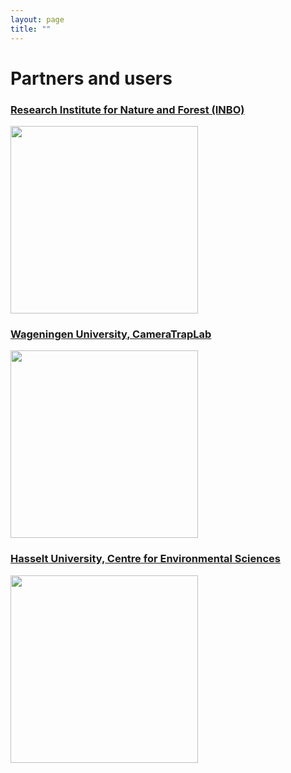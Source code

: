```yaml
---
layout: page
title: ""
---
```


# Partners and users 

### [Research Institute for Nature and Forest (INBO)](http://www.inbo.be/en)

<p><img src="https://www.inbo.be/sites/all/themes/bootstrap_inbo/img/inbo/logo_nl.png" class="align-left" alt="" width="300" /></p>



### [Wageningen University, CameraTrapLab](http://cameratraplab.org/) 

<p><img src="https://www.wur.nl/upload/58340fb4-e33a-4d0b-af17-8d596fa93663_WUR_RGB_standard.png" class="align-left" alt="" width="300" /></p>


### [Hasselt University, Centre for Environmental Sciences](https://www.uhasselt.be/CMK-en)

<p><img src="https://www.uhasselt.be/images/logos/instituten/2017/CMK-groen-blok-eng.png" class="align-left" alt="" width="300" /></p>
